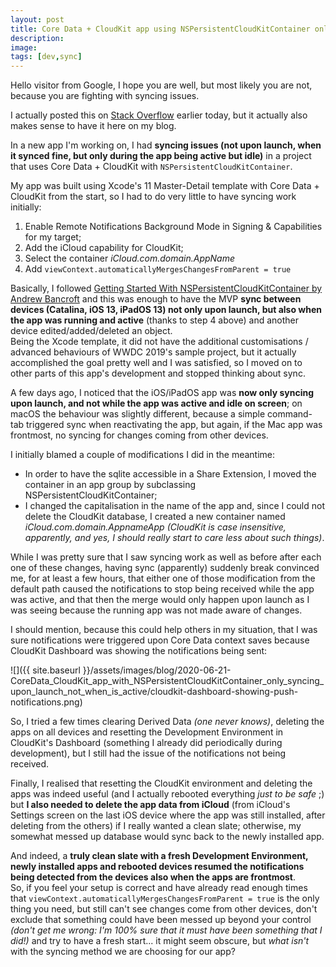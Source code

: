 ```yaml
---
layout: post
title: Core Data + CloudKit app using NSPersistentCloudKitContainer only syncing at launch and not during execution
description:
image:
tags: [dev,sync]
---
```

Hello visitor from Google, I hope you are well, but most likely you are not, because you are fighting with syncing issues.

I actually posted this on [Stack Overflow](https://stackoverflow.com/a/62501390/3765705) earlier today, but it actually also makes sense to have it here on my blog.

In a new app I'm working on, I had **syncing issues (not upon launch, when it synced fine, but only during the app being active but idle)** in a project that uses Core Data + CloudKit with `NSPersistentCloudKitContainer`.

My app was built using Xcode's 11 Master-Detail template with Core Data + CloudKit from the start, so I had to do very little to have syncing work initially:
1. Enable Remote Notifications Background Mode in Signing & Capabilities for my target;
2. Add the iCloud capability for CloudKit;
3. Select the container *iCloud.com.domain.AppName*
4. Add `viewContext.automaticallyMergesChangesFromParent = true`

Basically, I followed [Getting Started With NSPersistentCloudKitContainer by Andrew Bancroft](https://www.andrewcbancroft.com/blog/ios-development/data-persistence/getting-started-with-nspersistentcloudkitcontainer/) and this was enough to have the MVP **sync between devices (Catalina, iOS 13, iPadOS 13) not only upon launch, but also when the app was running and active** (thanks to step 4 above) and another device edited/added/deleted an object.<br>Being the Xcode template, it did not have the additional customisations / advanced behaviours of WWDC 2019's sample project, but it actually accomplished the goal pretty well and I was satisfied, so I moved on to other parts of this app's development and stopped thinking about sync.

A few days ago, I noticed that the iOS/iPadOS app was **now only syncing upon launch, and not while the app was active and idle on screen**; on macOS the behaviour was slightly different, because a simple command-tab triggered sync when reactivating the app, but again, if the Mac app was frontmost, no syncing for changes coming from other devices.

I initially blamed a couple of modifications I did in the meantime:
- In order to have the sqlite accessible in a Share Extension, I moved the container in an app group by subclassing NSPersistentCloudKitContainer;
- I changed the capitalisation in the name of the app and, since I could not delete the CloudKit database, I created a new container named *iCloud.com.domain.AppnameApp* *(CloudKit is case insensitive, apparently, and yes, I should really start to care less about such things)*.

While I was pretty sure that I saw syncing work as well as before after each one of these changes, having sync (apparently) suddenly break convinced me, for at least a few hours, that either one of those modification from the default path caused the notifications to stop being received while the app was active, and that then the merge would only happen upon launch as I was seeing because the running app was not made aware of changes.

I should mention, because this could help others in my situation, that I was sure notifications were triggered upon Core Data context saves because CloudKit Dashboard was showing the notifications being sent:

![]({{ site.baseurl }}/assets/images/blog/2020-06-21-CoreData_CloudKit_app_with_NSPersistentCloudKitContainer_only_syncing_upon_launch_not_when_is_active/cloudkit-dashboard-showing-push-notifications.png)

So, I tried a few times clearing Derived Data *(one never knows)*, deleting the apps on all devices and resetting the Development Environment in CloudKit's Dashboard (something I already did periodically during development), but I still had the issue of the notifications not being received.

Finally, I realised that resetting the CloudKit environment and deleting the apps was indeed useful (and I actually rebooted everything *just to be safe* ;) but **I also needed to delete the app data from iCloud** (from iCloud's Settings screen on the last iOS device where the app was still installed, after deleting from the others) if I really wanted a clean slate; otherwise, my somewhat messed up database would sync back to the newly installed app. 

And indeed, a **truly clean slate with a fresh Development Environment, newly installed apps and rebooted devices resumed the notifications being detected from the devices also when the apps are frontmost**.<br>So, if you feel your setup is correct and have already read enough times that `viewContext.automaticallyMergesChangesFromParent = true` is the only thing you need, but still can't see changes come from other devices, don't exclude that something could have been messed up beyond your control *(don't get me wrong: I'm 100% sure that it must have been something that I did!)* and try to have a fresh start... it might seem obscure, but *what isn't* with the syncing method we are choosing for our app?